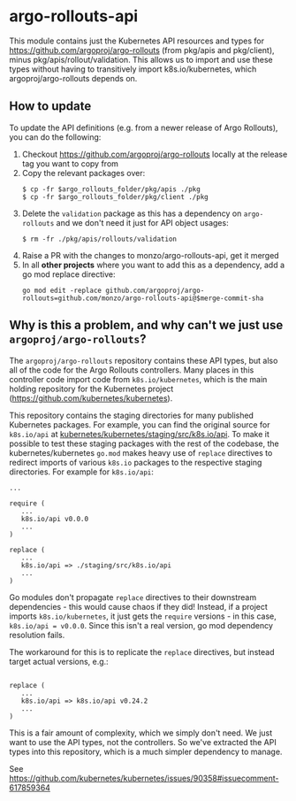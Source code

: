 # argo-rollouts-api

This module contains just the Kubernetes API resources and types for https://github.com/argoproj/argo-rollouts (from pkg/apis and pkg/client), minus pkg/apis/rollout/validation. This allows us to import and use these types without having to transitively import k8s.io/kubernetes, which argoproj/argo-rollouts depends on.

## How to update

To update the API definitions (e.g. from a newer release of Argo Rollouts), you can do the following:
1. Checkout https://github.com/argoproj/argo-rollouts locally at the release tag you want to copy from
2. Copy the relevant packages over:
    ```shell
    $ cp -fr $argo_rollouts_folder/pkg/apis ./pkg
    $ cp -fr $argo_rollouts_folder/pkg/client ./pkg
    ```
3. Delete the `validation` package as this has a dependency on `argo-rollouts` and we don't need it just for API object usages:
    ```shell
    $ rm -fr ./pkg/apis/rollouts/validation
    ```
4. Raise a PR with the changes to monzo/argo-rollouts-api, get it merged
5. In all **other projects** where you want to add this as a dependency, add a go mod replace directive:
   ```shell
   go mod edit -replace github.com/argoproj/argo-rollouts=github.com/monzo/argo-rollouts-api@$merge-commit-sha
   ```



## Why is this a problem, and why can't we just use `argoproj/argo-rollouts`?

The `argoproj/argo-rollouts` repository contains these API types, but also all of the code for the Argo Rollouts controllers. Many places in this controller code import code from `k8s.io/kubernetes`, which is the main holding repository for the Kubernetes project (https://github.com/kubernetes/kubernetes).

This repository contains the staging directories for many published Kubernetes packages. For example, you can find the original source for `k8s.io/api` at [kubernetes/kubernetes/staging/src/k8s.io/api](https://github.com/kubernetes/kubernetes/tree/master/staging/src/k8s.io/api). To make it possible to test these staging packages with the rest of the codebase, the kubernetes/kubernetes `go.mod` makes heavy use of `replace` directives to redirect imports of various `k8s.io` packages to the respective staging directories. For example for `k8s.io/api`:
```
...

require (
   ...
   k8s.io/api v0.0.0
   ...
)

replace (
   ...
   k8s.io/api => ./staging/src/k8s.io/api
   ...
)
```

Go modules don't propagate `replace` directives to their downstream dependencies - this would cause chaos if they did! Instead, if a project imports `k8s.io/kubernetes`, it just gets the `require` versions - in this case, `k8s.io/api = v0.0.0`. Since this isn't a real version, go mod dependency resolution fails.

The workaround for this is to replicate the `replace` directives, but instead target actual versions, e.g.:
```

replace (
   ...
   k8s.io/api => k8s.io/api v0.24.2
   ...
)
```

This is a fair amount of complexity, which we simply don't need. We just want to use the API types, not the controllers. So we've extracted the API types into this repository, which is a much simpler dependency to manage.


See https://github.com/kubernetes/kubernetes/issues/90358#issuecomment-617859364

